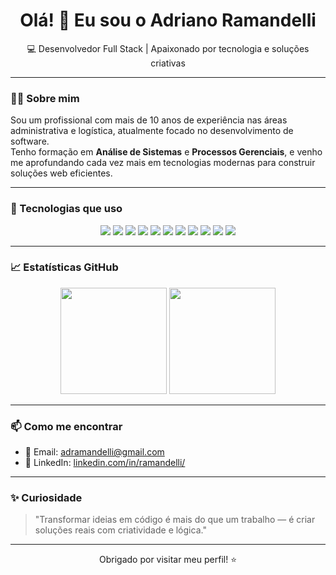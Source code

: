 <h1 align="center">Olá! 👋 Eu sou o Adriano Ramandelli</h1>

<p align="center">💻 Desenvolvedor Full Stack | Apaixonado por tecnologia e soluções criativas</p>

---

### 👨‍💻 Sobre mim

Sou um profissional com mais de 10 anos de experiência nas áreas administrativa e logística, atualmente focado no desenvolvimento de software.  
Tenho formação em **Análise de Sistemas** e **Processos Gerenciais**, e venho me aprofundando cada vez mais em tecnologias modernas para construir soluções web eficientes.

---

### 🚀 Tecnologias que uso

<div align="center">
  <img src="https://img.shields.io/badge/React-20232A?style=for-the-badge&logo=react&logoColor=61DAFB"/>
  <img src="https://img.shields.io/badge/TypeScript-007ACC?style=for-the-badge&logo=typescript&logoColor=white"/>
  <img src="https://img.shields.io/badge/Vite-646CFF?style=for-the-badge&logo=vite&logoColor=FFD62E"/>
  <img src="https://img.shields.io/badge/Node.js-339933?style=for-the-badge&logo=nodedotjs&logoColor=white"/>
  <img src="https://img.shields.io/badge/PHP-777BB4?style=for-the-badge&logo=php&logoColor=white"/>
  <img src="https://img.shields.io/badge/Python-FFD43B?style=for-the-badge&logo=python&logoColor=blue"/>
  <img src="https://img.shields.io/badge/PostgreSQL-4169E1?style=for-the-badge&logo=postgresql&logoColor=white"/>
  <img src="https://img.shields.io/badge/HTML5-E34F26?style=for-the-badge&logo=html5&logoColor=white"/>
  <img src="https://img.shields.io/badge/CSS3-1572B6?style=for-the-badge&logo=css3&logoColor=white"/>
  <img src="https://img.shields.io/badge/Bootstrap-563D7C?style=for-the-badge&logo=bootstrap&logoColor=white"/>
  <img src="https://img.shields.io/badge/Git-F05032?style=for-the-badge&logo=git&logoColor=white"/>
</div>

---

### 📈 Estatísticas GitHub

<div align="center">
  <img height="170" src="https://github-readme-stats.vercel.app/api?username=thiagoranucci345&show_icons=true&theme=github_dark&hide_border=true&count_private=true"/>
  <img height="170" src="https://github-readme-stats.vercel.app/api/top-langs/?username=thiagoranucci345&layout=compact&theme=github_dark&hide_border=true"/>
</div>

---

### 📫 Como me encontrar

- 📧 Email: [adramandelli@gmail.com](mailto:adramandelli@gmail.com)  
- 💼 LinkedIn: [linkedin.com/in/ramandelli/](https://www.linkedin.com/in/ramandelli)

---

### ✨ Curiosidade

> "Transformar ideias em código é mais do que um trabalho — é criar soluções reais com criatividade e lógica."

---

<p align="center">Obrigado por visitar meu perfil! ⭐</p>
